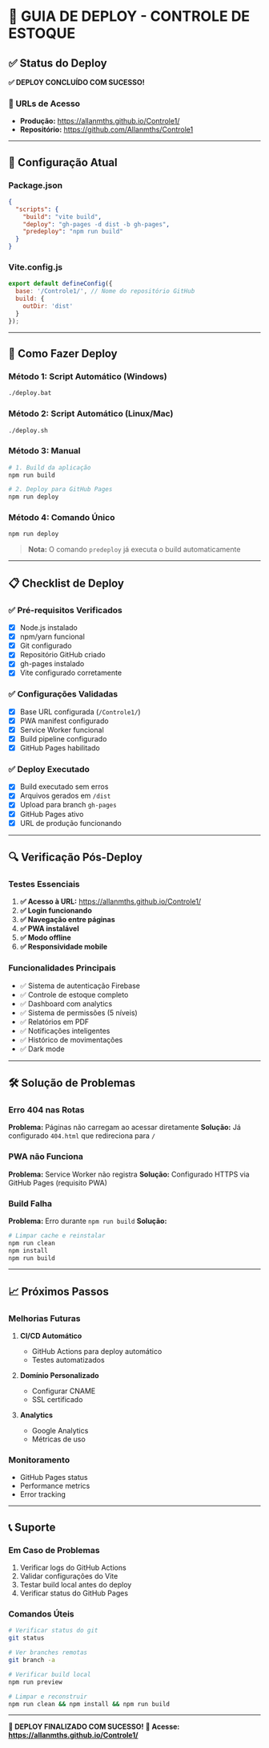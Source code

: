 # 🚀 GUIA DE DEPLOY - CONTROLE DE ESTOQUE

## ✅ Status do Deploy
**✅ DEPLOY CONCLUÍDO COM SUCESSO!**

### 📍 URLs de Acesso
- **Produção:** https://allanmths.github.io/Controle1/
- **Repositório:** https://github.com/Allanmths/Controle1

---

## 🔧 Configuração Atual

### Package.json
```json
{
  "scripts": {
    "build": "vite build",
    "deploy": "gh-pages -d dist -b gh-pages",
    "predeploy": "npm run build"
  }
}
```

### Vite.config.js
```javascript
export default defineConfig({
  base: '/Controle1/', // Nome do repositório GitHub
  build: {
    outDir: 'dist'
  }
});
```

---

## 🚀 Como Fazer Deploy

### Método 1: Script Automático (Windows)
```bash
./deploy.bat
```

### Método 2: Script Automático (Linux/Mac)
```bash
./deploy.sh
```

### Método 3: Manual
```bash
# 1. Build da aplicação
npm run build

# 2. Deploy para GitHub Pages
npm run deploy
```

### Método 4: Comando Único
```bash
npm run deploy
```
> **Nota:** O comando `predeploy` já executa o build automaticamente

---

## 📋 Checklist de Deploy

### ✅ Pré-requisitos Verificados
- [x] Node.js instalado
- [x] npm/yarn funcional
- [x] Git configurado
- [x] Repositório GitHub criado
- [x] gh-pages instalado
- [x] Vite configurado corretamente

### ✅ Configurações Validadas
- [x] Base URL configurada (`/Controle1/`)
- [x] PWA manifest configurado
- [x] Service Worker funcional
- [x] Build pipeline configurado
- [x] GitHub Pages habilitado

### ✅ Deploy Executado
- [x] Build executado sem erros
- [x] Arquivos gerados em `/dist`
- [x] Upload para branch `gh-pages`
- [x] GitHub Pages ativo
- [x] URL de produção funcionando

---

## 🔍 Verificação Pós-Deploy

### Testes Essenciais
1. **✅ Acesso à URL:** https://allanmths.github.io/Controle1/
2. **✅ Login funcionando**
3. **✅ Navegação entre páginas**
4. **✅ PWA instalável**
5. **✅ Modo offline**
6. **✅ Responsividade mobile**

### Funcionalidades Principais
- ✅ Sistema de autenticação Firebase
- ✅ Controle de estoque completo
- ✅ Dashboard com analytics
- ✅ Sistema de permissões (5 níveis)
- ✅ Relatórios em PDF
- ✅ Notificações inteligentes
- ✅ Histórico de movimentações
- ✅ Dark mode

---

## 🛠️ Solução de Problemas

### Erro 404 nas Rotas
**Problema:** Páginas não carregam ao acessar diretamente
**Solução:** Já configurado `404.html` que redireciona para `/`

### PWA não Funciona
**Problema:** Service Worker não registra
**Solução:** Configurado HTTPS via GitHub Pages (requisito PWA)

### Build Falha
**Problema:** Erro durante `npm run build`
**Solução:** 
```bash
# Limpar cache e reinstalar
npm run clean
npm install
npm run build
```

---

## 📈 Próximos Passos

### Melhorias Futuras
1. **CI/CD Automático**
   - GitHub Actions para deploy automático
   - Testes automatizados

2. **Domínio Personalizado**
   - Configurar CNAME
   - SSL certificado

3. **Analytics**
   - Google Analytics
   - Métricas de uso

### Monitoramento
- GitHub Pages status
- Performance metrics
- Error tracking

---

## 📞 Suporte

### Em Caso de Problemas
1. Verificar logs do GitHub Actions
2. Validar configurações do Vite
3. Testar build local antes do deploy
4. Verificar status do GitHub Pages

### Comandos Úteis
```bash
# Verificar status do git
git status

# Ver branches remotas
git branch -a

# Verificar build local
npm run preview

# Limpar e reconstruir
npm run clean && npm install && npm run build
```

---

**🎉 DEPLOY FINALIZADO COM SUCESSO!**
**🔗 Acesse: https://allanmths.github.io/Controle1/**
